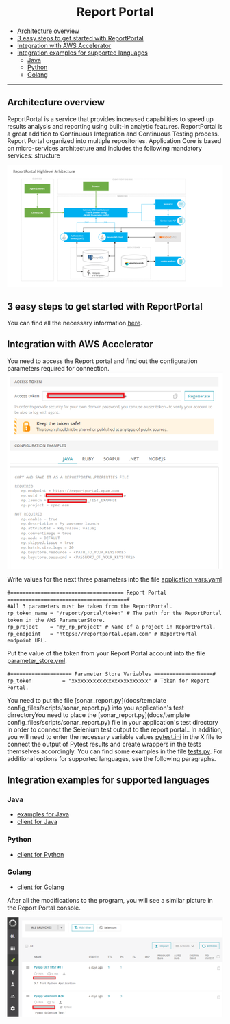 <h1 align="center"> Report Portal </h1>

* [Architecture overview](./Report_Portal.md#architecture-overview)
* [3 easy steps to get started with ReportPortal](./Report_Portal.md#3-easy-steps-to-get-started-with-ReportPortal)
* [Integration with AWS Accelerator](./Report_Portal.md#integration-with-AWS-Accelerator)
* [Integration examples for supported languages](./Report_Portal.md#integration-examples-for-supported-languages)
   * [Java](./Report_Portal.md#java)
   * [Python](./Report_Portal.md#python)
   * [Golang](./Report_Portal.md#golang)
  
<hr>

## Architecture overview

ReportPortal is a service that provides increased capabilities to speed up results analysis and reporting using built-in analytic features.
ReportPortal is a great addition to Continuous Integration and Continuous Testing process.
Report Portal organized into multiple repositories.
Application Core is based on micro-services architecture and includes the following mandatory services: structure

![rp_structure.png](pic/rp_structure.png)

## 3 easy steps to get started with ReportPortal

You can find all the necessary information [here](https://reportportal.io/installation).


##  Integration with AWS Accelerator

You need to access the Report portal and find out the configuration parameters required for connection.
![ci-cd.png](pic/rp_connection.png) 

Write values for the next three parameters into the file [application_vars.yaml](../terragrunt_way/applications/example_application/application_vars.yml) 
```
#===================================== Report Portal =======================================#
#All 3 parameters must be taken from the ReportPortal.
rp_token_name = "/report/portal/token" # The path for the ReportPortal token in the AWS ParameterStore.
rp_project    = "my_rp_project" # Name of a project in ReportPortal.
rp_endpoint   = "https://reportportal.epam.com" # ReportPortal endpoint URL.
```
Put the value of the token from your Report Portal account into the file [parameter_store.yml](../terragrunt_way/parameter_store_example.yml).
```
#==================== Parameter Store Variables ===================#
rp_token          = "xxxxxxxxxxxxxxxxxxxxxxxxx" # Token for Report Portal.
```
You need to put the file [sonar_report.py](docs/template config_files/scripts/sonar_report.py) into you application's test dirrectoryYou need to place the [sonar_report.py](docs/template config_files/scripts/sonar_report.py) file in your application's test directory in order to connect the Selenium test output to the report portal..
In addition, you will need to enter the necessary variable values [pytest.ini](../docs/template_config_files/scripts/selenium_tests/pytest.ini) in the X file to connect the output of Pytest results and create wrappers in the tests themselves accordingly. You can find some examples in the file [tests.py](../docs/template_config_files/scripts/selenium_tests/tests.py).
For additional options for supported languages, see the following paragraphs.

## Integration examples for supported languages
### Java
* [examples for Java](https://github.com/reportportal/examples-java)
* [client for Java](https://github.com/reportportal/client-java)

### Python
* [client for Python](https://github.com/reportportal/client-Python)

### Golang
* [client for Golang](https://github.com/reportportal/goRP)

After all the modifications to the program, you will see a similar picture in the Report Portal console.

![ci-cd.png](pic/rp_results.png)
